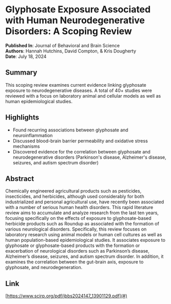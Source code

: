 # Glyphosate Exposure Associated with Human Neurodegenerative Disorders: A Scoping Review

**Published In**: Journal of Behavioral and Brain Science  
**Authors**: Hannah Hutchins, David Compton, & Kris Dougherty  
**Date**: July 18, 2024

## Summary

This scoping review examines current evidence linking glyphosate exposure to neurodegenerative diseases. A total of 40+ studies were reviewed with a focus on laboratory animal and cellular models as well as human epidemiological studies.

## Highlights

- Found recurring associations between glyphosate and neuroinflammation
- Discussed blood-brain barrier permeability and oxidative stress mechanisms
- Discovered evidence for the correlation between glyphosate and neurodegenerative disorders (Parkinson's disease, Alzheimer's disease, seizures, and autism spectrum disorder)

## Abstract
  
Chemically engineered agricultural products such as pesticides, insecticides, and herbicides, although used considerably for both industrialized and personal agricultural use, have recently been associated with a number of serious human health disorders. This rapid literature review aims to accumulate and analyze research from the last ten years, focusing specifically on the effects of exposure to glyphosate-based herbicide products such as Roundup as associated with the formation of various neurological disorders. Specifically, this review focuses on laboratory research using animal models or human cell cultures as well as human population-based epidemiological studies. It associates exposure to glyphosate or glyphosate-based products with the formation or exacerbation of neurological disorders such as Parkinson’s disease, Alzheimer’s disease, seizures, and autism spectrum disorder. In addition, it examines the correlation between the gut-brain axis, exposure to glyphosate, and neurodegeneration.

## Link

[https://www.scirp.org/pdf/jbbs2024147_13901129.pdf](#) 
